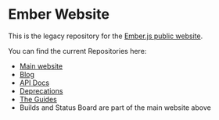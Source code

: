 # Ember Website
This is the legacy repository for the [Ember.js public website](https://emberjs.com). 

You can find the current Repositories here:
- [Main website](https://github.com/ember-learn/ember-website)
- [Blog](https://github.com/ember-learn/ember-blog)
- [API Docs](https://github.com/ember-learn/ember-api-docs) 
- [Deprecations](https://github.com/ember-learn/deprecation-app) 
- [The Guides](https://github.com/ember-learn/guides-source)
- Builds and Status Board are part of the main website above

